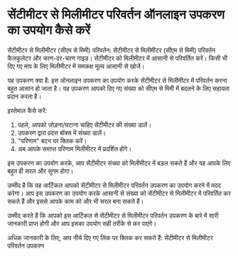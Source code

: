 सेंटीमीटर से मिलीमीटर परिवर्तन ऑनलाइन उपकरण का उपयोग कैसे करें
==============================================================

सेंटीमीटर से मिलीमीटर (सीएम से मिमी) परिवर्तन: सेंटीमीटर से मिलीमीटर (सीएम से मिमी) परिवर्तन कैलकुलेटर और चरण-दर-चरण गाइड। सेंटीमीटर को मिलीमीटर में आसानी से परिवर्तित करें। किसी भी दिए गए माप के लिए मिलीमीटर में समकक्ष मूल्य आसानी से खोजें।

यह उपकरण क्या है: इस ऑनलाइन उपकरण का उपयोग करके सेंटीमीटर से मिलीमीटर में परिवर्तन करना बहुत आसान हो जाता है। यह उपकरण आपको दिए गए संख्या को सीएम से मिमी में बदलने के लिए सहायता प्रदान करता है।

इस्तेमाल कैसे करें:

1. पहले, आपको जोड़ना/घटाना चाहिए सेंटीमीटर की संख्या डालें।
2. उपकरण द्वारा प्रदत्त बॉक्स में संख्या डालें।
3. "परिणाम" बटन पर क्लिक करें।
4. अब आपके समाप्त परिणाम मिलीमीटर में प्रदर्शित होंगे।

इस उपकरण का उपयोग करके, आप सेंटीमीटर संख्या को मिलीमीटर में बड़ल सकते हैं और यह आपके लिए बहुत ही सरल और सुगम होगा।

उम्मीद है कि यह आर्टिकल आपको सेंटीमीटर से मिलीमीटर परिवर्तन उपकरण का उपयोग करने में मदद करेगा। आप इस उपकरण का उपयोग करके आसानी से संख्या को सेंटीमीटर से मिलीमीटर में परिवर्तित कर सकते हैं और इससे आपके काम को और भी सरल बना सकते हैं।

उम्मीद करते हैं कि आपको इस आर्टिकल से सेंटीमीटर से मिलीमीटर परिवर्तन उपकरण के बारे में सारी जानकारी प्राप्त होगी और आप इसका उपयोग सही तरीके से कर पाएंगे।

अधिक जानकारी के लिए, आप नीचे दिए गए लिंक पर क्लिक कर सकते हैं: सेंटीमीटर से मिलीमीटर परिवर्तन उपकरण